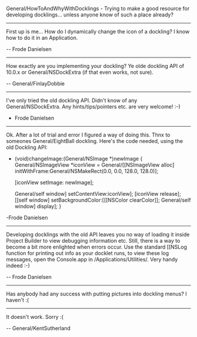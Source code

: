 General/HowToAndWhyWithDocklings - Trying to make a good resource for developing docklings... unless anyone know of such a place already?


----
First up is me... How do I dynamically change the icon of a dockling? I know how to do it in an Application.

-- Frode Danielsen

----

How exactly are you implementing your dockling? Ye olde dockling API of 10.0.x or General/NSDockExtra (if that even works, not sure).

 -- General/FinlayDobbie

----

I've only tried the old dockling API. Didn't know of any General/NSDockExtra. Any hints/tips/pointers etc. are very welcome! :-)

- Frode Danielsen

----

Ok. After a lot of trial and error I figured a way of doing this. Thnx to someones General/EightBall dockling. Here's the code needed, using the old Dockling API:
    
- (void)changeImage:(General/NSImage *)newImage
{
    General/NSImageView *iconView = General/[[NSImageView alloc]
            initWithFrame:General/NSMakeRect(0.0, 0.0, 128.0, 128.0)];

    [iconView setImage: newImage];
     
    General/self window] setContentView:iconView];
    [iconView release];
    [[self window] setBackgroundColor:[[[NSColor clearColor]];
    General/self window] display];
}

-Frode Danielsen

----

Developing docklings with the old API leaves you no way of loading it inside Project Builder to view debugging information etc. Still, there is a way to become a bit more enlighted when errors occur. Use the standard [[NSLog function for printing out info as your docklet runs, to view these log messages, open the Console.app in /Applications/Utilities/. Very handy indeed :-)

-- Frode Danielsen

----
Has anybody had any success with putting pictures into dockling menus? I haven't :(

----

It doesn't work. Sorry :(

-- General/KentSutherland